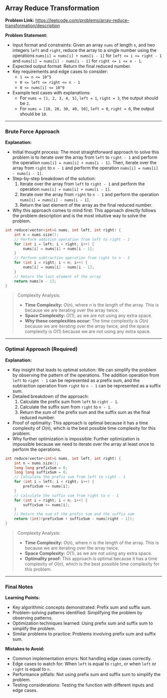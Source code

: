 ## Array Reduce Transformation
**Problem Link:** https://leetcode.com/problems/array-reduce-transformation/description

**Problem Statement:**
- Input format and constraints: Given an array `nums` of length `n`, and two integers `left` and `right`, reduce the array to a single number using the operations `nums[i] = nums[i] + nums[i - 1]` for `left <= i <= right - 1` and `nums[i] = nums[i] - nums[i - 1]` for `right <= i <= n - 1`.
- Expected output format: Return the final reduced number.
- Key requirements and edge cases to consider: 
    - `1 <= n <= 10^5`
    - `0 <= left <= right <= n - 1`
    - `0 <= nums[i] <= 10^9`
- Example test cases with explanations: 
    - For `nums = [1, 2, 3, 4, 5]`, `left = 1`, `right = 3`, the output should be `2`.
    - For `nums = [10, 20, 30, 40, 50]`, `left = 0`, `right = 0`, the output should be `10`.

---

### Brute Force Approach

**Explanation:**
- Initial thought process: The most straightforward approach to solve this problem is to iterate over the array from `left` to `right - 1` and perform the operation `nums[i] = nums[i] + nums[i - 1]`. Then, iterate over the array from `right` to `n - 1` and perform the operation `nums[i] = nums[i] - nums[i - 1]`.
- Step-by-step breakdown of the solution:
    1. Iterate over the array from `left` to `right - 1` and perform the operation `nums[i] = nums[i] + nums[i - 1]`.
    2. Iterate over the array from `right` to `n - 1` and perform the operation `nums[i] = nums[i] - nums[i - 1]`.
    3. Return the last element of the array as the final reduced number.
- Why this approach comes to mind first: This approach directly follows the problem description and is the most intuitive way to solve the problem.

```cpp
int reduce(vector<int>& nums, int left, int right) {
    int n = nums.size();
    // Perform addition operation from left to right - 1
    for (int i = left; i < right; i++) {
        nums[i] = nums[i] + nums[i - 1];
    }
    // Perform subtraction operation from right to n - 1
    for (int i = right; i < n; i++) {
        nums[i] = nums[i] - nums[i - 1];
    }
    // Return the last element of the array
    return nums[n - 1];
}
```

> Complexity Analysis:
> - **Time Complexity:** $O(n)$, where $n$ is the length of the array. This is because we are iterating over the array twice.
> - **Space Complexity:** $O(1)$, as we are not using any extra space.
> - **Why these complexities occur:** The time complexity is $O(n)$ because we are iterating over the array twice, and the space complexity is $O(1)$ because we are not using any extra space.

---

### Optimal Approach (Required)

**Explanation:**
- Key insight that leads to optimal solution: We can simplify the problem by observing the pattern of the operations. The addition operation from `left` to `right - 1` can be represented as a prefix sum, and the subtraction operation from `right` to `n - 1` can be represented as a suffix sum.
- Detailed breakdown of the approach:
    1. Calculate the prefix sum from `left` to `right - 1`.
    2. Calculate the suffix sum from `right` to `n - 1`.
    3. Return the sum of the prefix sum and the suffix sum as the final reduced number.
- Proof of optimality: This approach is optimal because it has a time complexity of $O(n)$, which is the best possible time complexity for this problem.
- Why further optimization is impossible: Further optimization is impossible because we need to iterate over the array at least once to perform the operations.

```cpp
int reduce(vector<int>& nums, int left, int right) {
    int n = nums.size();
    long long prefixSum = 0;
    long long suffixSum = 0;
    // Calculate the prefix sum from left to right - 1
    for (int i = left; i < right; i++) {
        prefixSum += nums[i];
    }
    // Calculate the suffix sum from right to n - 1
    for (int i = right; i < n; i++) {
        suffixSum += nums[i];
    }
    // Return the sum of the prefix sum and the suffix sum
    return (int)(prefixSum + suffixSum - nums[right - 1]);
}
```

> Complexity Analysis:
> - **Time Complexity:** $O(n)$, where $n$ is the length of the array. This is because we are iterating over the array twice.
> - **Space Complexity:** $O(1)$, as we are not using any extra space.
> - **Optimality proof:** This approach is optimal because it has a time complexity of $O(n)$, which is the best possible time complexity for this problem.

---

### Final Notes

**Learning Points:**
- Key algorithmic concepts demonstrated: Prefix sum and suffix sum.
- Problem-solving patterns identified: Simplifying the problem by observing patterns.
- Optimization techniques learned: Using prefix sum and suffix sum to simplify the problem.
- Similar problems to practice: Problems involving prefix sum and suffix sum.

**Mistakes to Avoid:**
- Common implementation errors: Not handling edge cases correctly.
- Edge cases to watch for: When `left` is equal to `right`, or when `left` or `right` is equal to `n`.
- Performance pitfalls: Not using prefix sum and suffix sum to simplify the problem.
- Testing considerations: Testing the function with different inputs and edge cases.